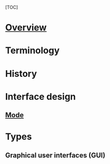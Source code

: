 [TOC]

# [Overview](https://en.wikipedia.org/wiki/User_interface)

# Terminology

# History

# Interface design
## [Mode](https://en.wikipedia.org/wiki/Mode_(computer_interface))

# Types
## Graphical user interfaces (GUI)
